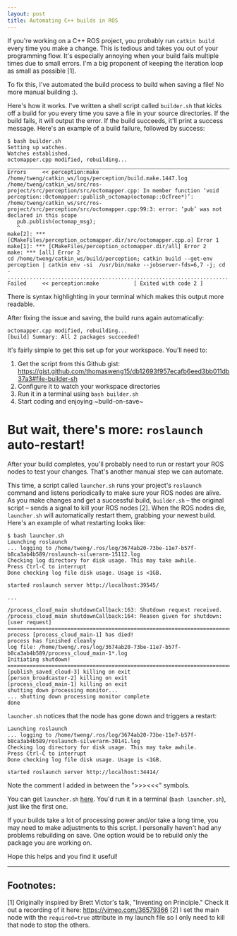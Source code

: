 ```yaml
---
layout: post
title: Automating C++ builds in ROS
---
```


If you're working on a C++ ROS project, you probably run `catkin build` every time you make a change. This is tedious and takes you out of your programming flow. It's especially annoying when your build fails multiple times due to small errors. I'm a big proponent of keeping the iteration loop as small as possible [1].

To fix this, I've automated the build process to build when saving a file! No more manual building :).

Here's how it works. I've written a shell script called `builder.sh` that kicks off a build for you every time you save a file in your source directories. If the build fails, it will output the error. If the build succeeds, it'll print a success message. Here's an example of a build failure, followed by success:

```
$ bash builder.sh
Setting up watches.
Watches established.
octomapper.cpp modified, rebuilding...
_______________________________________________________________________________
Errors     << perception:make /home/tweng/catkin_ws/logs/perception/build.make.1447.log
/home/tweng/catkin_ws/src/ros-project/src/perception/src/octomapper.cpp: In member function ‘void perception::Octomapper::publish_octomap(octomap::OcTree*)’:
/home/tweng/catkin_ws/src/ros-project/src/perception/src/octomapper.cpp:99:3: error: ‘pub’ was not declared in this scope
   pub.publish(octomap_msg);
   ^
make[2]: *** [CMakeFiles/perception_octomapper.dir/src/octomapper.cpp.o] Error 1
make[1]: *** [CMakeFiles/perception_octomapper.dir/all] Error 2
make: *** [all] Error 2
cd /home/tweng/catkin_ws/build/perception; catkin build --get-env perception | catkin env -si  /usr/bin/make --jobserver-fds=6,7 -j; cd -
...............................................................................
Failed     << perception:make           [ Exited with code 2 ]                 
```
There is syntax highlighting in your terminal which makes this output more readable.

After fixing the issue and saving, the build runs again automatically:
```
octomapper.cpp modified, rebuilding...
[build] Summary: All 2 packages succeeded!
```

It's fairly simple to get this set up for your workspace. You'll need to:
1. Get the script from this Github gist: https://gist.github.com/thomasweng15/db12693f957ecafb6eed3bb011db37a3#file-builder-sh
2. Configure it to watch your workspace directories
3. Run it in a terminal using `bash builder.sh`
4. Start coding and enjoying ~build-on-save~

# But wait, there's more: `roslaunch` auto-restart!

After your build completes, you'll probably need to run or restart your ROS nodes to test your changes. That's another manual step we can automate.

This time, a script called `launcher.sh` runs your project's `roslaunch` command and listens periodically to make sure your ROS nodes are alive. As you make changes and get a successful build, `builder.sh` – the original script – sends a signal to kill your ROS nodes [2]. When the ROS nodes die, `launcher.sh` will automatically restart them, grabbing your newest build. Here's an example of what restarting looks like:

```
$ bash launcher.sh
Launching roslaunch
... logging to /home/tweng/.ros/log/3674ab20-73be-11e7-b57f-b8ca3ab4b589/roslaunch-silverarm-15112.log
Checking log directory for disk usage. This may take awhile.
Press Ctrl-C to interrupt
Done checking log file disk usage. Usage is <1GB.

started roslaunch server http://localhost:39545/

...

/process_cloud_main shutdownCallback:163: Shutdown request received.
/process_cloud_main shutdownCallback:164: Reason given for shutdown: [user request]
================================================================================REQUIRED process [process_cloud_main-1] has died!
process has finished cleanly
log file: /home/tweng/.ros/log/3674ab20-73be-11e7-b57f-b8ca3ab4b589/process_cloud_main-1*.log
Initiating shutdown!
================================================================================
[publish_saved_cloud-3] killing on exit
[person_broadcaster-2] killing on exit
[process_cloud_main-1] killing on exit
shutting down processing monitor...
... shutting down processing monitor complete
done
```

`launcher.sh` notices that the node has gone down and triggers a restart:

```
Launching roslaunch
... logging to /home/tweng/.ros/log/3674ab20-73be-11e7-b57f-b8ca3ab4b589/roslaunch-silverarm-30141.log
Checking log directory for disk usage. This may take awhile.
Press Ctrl-C to interrupt
Done checking log file disk usage. Usage is <1GB.

started roslaunch server http://localhost:34414/
```
Note the comment I added in between the ">>><<<" symbols.

You can get `launcher.sh` [here](https://gist.github.com/thomasweng15/db12693f957ecafb6eed3bb011db37a3#file-launcher-sh). You'd run it in a terminal (`bash launcher.sh`), just like the first one.

If your builds take a lot of processing power and/or take a long time, you may need to make adjustments to this script. I personally haven't had any problems rebuilding on save. One option would be to rebuild only the package you are working on.

Hope this helps and you find it useful!

---
## Footnotes: 

[1] Originally inspired by Brett Victor's talk, "Inventing on Principle." Check it out a recording of it here: https://vimeo.com/36579366
[2] I set the main node with the `required=true` attribute in my launch file so I only need to kill that node to stop the others.